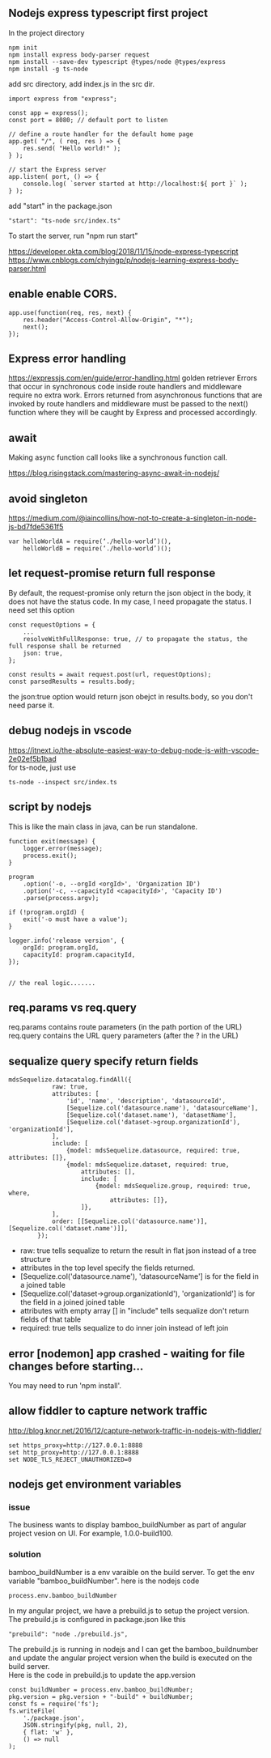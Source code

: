 ## Nodejs express typescript first project
In the project directory
```
npm init
npm install express body-parser request
npm install --save-dev typescript @types/node @types/express
npm install -g ts-node
```
add src directory, add index.js in the src dir.
```
import express from "express";

const app = express();
const port = 8080; // default port to listen

// define a route handler for the default home page
app.get( "/", ( req, res ) => {
    res.send( "Hello world!" );
} );

// start the Express server
app.listen( port, () => {
    console.log( `server started at http://localhost:${ port }` );
} );
``` 

add "start" in the package.json
```
"start": "ts-node src/index.ts"
```
To start the server, run "npm run start"

https://developer.okta.com/blog/2018/11/15/node-express-typescript
https://www.cnblogs.com/chyingp/p/nodejs-learning-express-body-parser.html

## enable enable CORS.
```
app.use(function(req, res, next) {
	res.header("Access-Control-Allow-Origin", "*");
	next();
});
```

## Express error handling
https://expressjs.com/en/guide/error-handling.html
golden retriever
Errors that occur in synchronous code inside route handlers and middleware require no extra work.
Errors returned from asynchronous functions that are invoked by route handlers and middleware must be passed to the next() function where they will be caught by Express and processed accordingly.

## await 
Making async function call looks like a synchronous function call. 

https://blog.risingstack.com/mastering-async-await-in-nodejs/


## avoid singleton 
https://medium.com/@iaincollins/how-not-to-create-a-singleton-in-node-js-bd7fde5361f5
```
var helloWorldA = require(‘./hello-world’)(),
    helloWorldB = require(‘./hello-world’)();
```

## let request-promise return full response
By default, the request-promise only return the json object in the body, it does not have the status code. In my case, I need propagate the status. I need set this option
```
const requestOptions = {
    ...
    resolveWithFullResponse: true, // to propagate the status, the full response shall be returned
    json: true, 
};

const results = await request.post(url, requestOptions);
const parsedResults = results.body;
```
the json:true option would return json obejct in results.body, so you don't need parse it. 

## debug nodejs in vscode
https://itnext.io/the-absolute-easiest-way-to-debug-node-js-with-vscode-2e02ef5b1bad  
for ts-node, just use 
```
ts-node --inspect src/index.ts
```




## script by nodejs 
This is like the main class in java, can be run standalone. 
```
function exit(message) {
    logger.error(message);
    process.exit();
}

program
    .option('-o, --orgId <orgId>', 'Organization ID')
    .option('-c, --capacityId <capacityId>', 'Capacity ID')
    .parse(process.argv);

if (!program.orgId) {
    exit('-o must have a value');
}

logger.info('release version', {
    orgId: program.orgId,
    capacityId: program.capacityId,
});


// the real logic.......
```

## req.params vs req.query
req.params contains route parameters (in the path portion of the URL)  
req.query contains the URL query parameters (after the ? in the URL)

## sequalize query specify return fields
```
mdsSequelize.datacatalog.findAll({
            raw: true,
            attributes: [
                'id', 'name', 'description', 'datasourceId',
                [Sequelize.col('datasource.name'), 'datasourceName'],
                [Sequelize.col('dataset.name'), 'datasetName'],
                [Sequelize.col('dataset->group.organizationId'), 'organizationId'],
            ],
            include: [
                {model: mdsSequelize.datasource, required: true, attributes: []},
                {model: mdsSequelize.dataset, required: true,
                    attributes: [],
                    include: [
                        {model: mdsSequelize.group, required: true, where,
                            attributes: []},
                    ]},
            ],
            order: [[Sequelize.col('datasource.name')], [Sequelize.col('dataset.name')]],
        });
```
- raw: true tells sequalize to return the result in flat json instead of a tree structure
- attributes in the top level specify the fields returned. 
- [Sequelize.col('datasource.name'), 'datasourceName'] is for the field in a joined table
- [Sequelize.col('dataset->group.organizationId'), 'organizationId'] is for the field in a joined joined table
- attributes with empty array [] in "include" tells sequalize don't return fields of that table
- required: true tells sequalize to do inner join instead of left join

## error [nodemon] app crashed - waiting for file changes before starting...
You may need to run 'npm install'. 

## allow fiddler to capture network traffic
http://blog.knor.net/2016/12/capture-network-traffic-in-nodejs-with-fiddler/
```
set https_proxy=http://127.0.0.1:8888
set http_proxy=http://127.0.0.1:8888
set NODE_TLS_REJECT_UNAUTHORIZED=0
```

## nodejs get environment variables
### issue
The business wants to display bamboo_buildNumber as part of angular project vesion on UI. For example, 1.0.0-build100.
### solution
bamboo_buildNumber is a env varaible on the build server. To get the env variable "bamboo_buildNumber". here is the nodejs code
```
process.env.bamboo_buildNumber
```
In my angular project, we have a prebuild.js to setup the project version. The prebuild.js is configured in package.json like this 
```
"prebuild": "node ./prebuild.js",
```
The prebuild.js is running in nodejs and I can get the bamboo_buildnumber and update the angular project version when the build is executed on the build server.  
Here is the code in prebuild.js to update the app.version
```
const buildNumber = process.env.bamboo_buildNumber;
pkg.version = pkg.version + "-build" + buildNumber;
const fs = require('fs');
fs.writeFile(
    './package.json',
    JSON.stringify(pkg, null, 2),
    { flat: 'w' },
    () => null
);
```